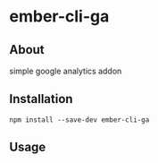 # ember-cli-ga

## About

simple google analytics addon

## Installation

`npm install --save-dev ember-cli-ga`

## Usage

